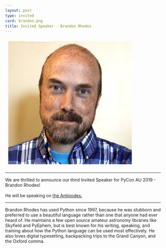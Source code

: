 ```yaml
---
layout: post
type: invited
card: brandon.png
title: Invited Speaker - Brandon Rhodes
---
```



<div class="row">
<div class="col-12 col-lg-3 order-12"><img class="mx-auto d-block" style="padding: 10px" height="400px" src="/static/img/people/brandon-orig.jpg"></div>
<div class="col">
<hr>
<span class="abstract">We are thrilled to announce our third Invited Speaker for PyCon AU 2019 - Brandon Rhodes!<br><br>He will be speaking on <a href="/talks/brandon">the Antipodes.</a></span>
<hr>
Brandon Rhodes has used Python since 1997, because he was stubborn and preferred to use a beautiful language rather than one that anyone had ever heard of. He maintains a few open source amateur astronomy libraries like Skyfield and PyEphem, but is best known for his writing, speaking, and training about how the Python language can be used most effectively. He also loves digital typesetting, backpacking trips to the Grand Canyon, and the Oxford comma.
